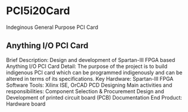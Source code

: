 # PCI5i20Card
Indeginous General Purpose PCI Card


##		Anything I/O PCI Card
Brief Description:	Design and development of Spartan-III FPGA based Anything I/O PCI Card
Detail:	The purpose of the project is to build indigenous PCI card which can be programmed indigenously and can be altered in terms of its specifications.
Key Hardware:	Spartan-III FPGA
Software Tools:	Xilinx ISE, OrCAD PCD Designing
Main activities and responsibilities:	Component Selection & Procurement
Design and Development of printed circuit board (PCB)
Documentation
End Product:	Hardware board
